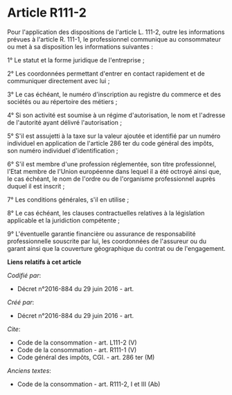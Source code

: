# Article R111-2

Pour l'application des dispositions de l'article L. 111-2, outre les informations prévues à l'article R. 111-1, le
professionnel communique au consommateur ou met à sa disposition les informations suivantes : 

1° Le statut et la forme juridique de l'entreprise ; 

2° Les coordonnées permettant d'entrer en contact rapidement et de communiquer directement avec lui ; 

3° Le cas échéant, le numéro d'inscription au registre du commerce et des sociétés ou au répertoire des métiers ; 

4° Si son activité est soumise à un régime d'autorisation, le nom et l'adresse de l'autorité ayant délivré l'autorisation ; 

5° S'il est assujetti à la taxe sur la valeur ajoutée et identifié par un numéro individuel en application de l'article 286
ter du code général des impôts, son numéro individuel d'identification ; 

6° S'il est membre d'une profession réglementée, son titre professionnel, l'Etat membre de l'Union européenne dans lequel il
a été octroyé ainsi que, le cas échéant, le nom de l'ordre ou de l'organisme professionnel auprès duquel il est inscrit ; 

7° Les conditions générales, s'il en utilise ; 

8° Le cas échéant, les clauses contractuelles relatives à la législation applicable et la juridiction compétente ; 

9° L'éventuelle garantie financière ou assurance de responsabilité professionnelle souscrite par lui, les coordonnées de
l'assureur ou du garant ainsi que la couverture géographique du contrat ou de l'engagement.

**Liens relatifs à cet article**

_Codifié par_:

  - Décret n°2016-884 du 29 juin 2016 - art.

_Créé par_:

  - Décret n°2016-884 du 29 juin 2016 - art.

_Cite_:

  - Code de la consommation - art. L111-2 (V)
  - Code de la consommation - art. R111-1 (V)
  - Code général des impôts, CGI. - art. 286 ter (M)

_Anciens textes_:

  - Code de la consommation - art. R111-2, I et III (Ab)
